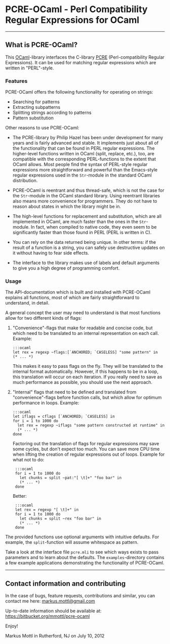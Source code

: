 PCRE-OCaml - Perl Compatibility Regular Expressions for OCaml
=============================================================

---------------------------------------------------------------------------

What is PCRE-OCaml?
-------------------

This [OCaml](http://www.ocaml.org)-library interfaces the C-library
[PCRE](http://www.pcre.org) (Perl-compatibility Regular Expressions).  It can
be used for matching regular expressions which are written in "PERL"-style.

### Features

PCRE-OCaml offers the following functionality for operating on strings:

  * Searching for patterns
  * Extracting subpatterns
  * Splitting strings according to patterns
  * Pattern substitution

Other reasons to use PCRE-OCaml:

  * The PCRE-library by Philip Hazel has been under development for many
    years and is fairly advanced and stable.  It implements just about all
    of the functionality that can be found in PERL regular expressions.
    The higher-level functions written in OCaml (split, replace, etc.),
    too, are compatible with the corresponding PERL-functions to the extent
    that OCaml allows.  Most people find the syntax of PERL-style regular
    expressions more straightforward and powerful than the Emacs-style regular
    expressions used in the `Str`-module in the standard OCaml distribution.

  * PCRE-OCaml is reentrant and thus thread-safe, which is not the case
    for the `Str`-module in the OCaml standard library.  Using reentrant
    libraries also means more convenience for programmers.  They do not
    have to reason about states in which the library might be in.

  * The high-level functions for replacement and substitution, which are all
    implemented in OCaml, are much faster than the ones in the `Str`-module.
    In fact, when compiled to native code, they even seem to be significantly
    faster than those found in PERL (PERL is written in C).

  * You can rely on the data returned being unique.  In other terms: if
    the result of a function is a string, you can safely use destructive
    updates on it without having to fear side effects.

  * The interface to the library makes use of labels and default arguments
    to give you a high degree of programming comfort.

### Usage

The API-documentation which is built and installed with PCRE-OCaml explains all
functions, most of which are fairly straightforward to understand, in detail.

A general concept the user may need to understand is that most functions
allow for two different kinds of flags:

  1. "Convenience"-flags that make for readable and concise code, but which
     need to be translated to an internal representation on each call.
     Example:

         :::ocaml
         let rex = regexp ~flags:[`ANCHORED; `CASELESS] "some pattern" in
         (* ... *)

     This makes it easy to pass flags on the fly.  They will be translated to
     the internal format automatically.  However, if this happens to be in a
     loop, this translation will occur on each iteration.  If you really need
     to save as much performance as possible, you should use the next approach.

  2. "Internal" flags that need to be defined and translated from
     "convenience"-flags before function calls, but which allow for optimum
     performance in loops.  Example:

         :::ocaml
         let iflags = cflags [`ANCHORED; `CASELESS] in
         for i = 1 to 1000 do
           let rex = regexp ~iflags "some pattern constructed at runtime" in
           (* ... *)
         done

      Factoring out the translation of flags for regular expressions may
      save some cycles, but don't expect too much.  You can save more CPU
      time when lifting the creation of regular expressions out of loops.
      Example for what not to do:

          :::ocaml
          for i = 1 to 1000 do
            let chunks = split ~pat:"[ \t]+" "foo bar" in
            (* ... *)
          done

      Better:

          :::ocaml
          let rex = regexp "[ \t]+" in
          for i = 1 to 1000 do
            let chunks = split ~rex "foo bar" in
            (* ... *)
          done

The provided functions use optional arguments with intuitive defaults.
For example, the `split`-function will assume whitespace as pattern.

Take a look at the interface file `pcre.mli` to see which ways exists to pass
parameters and to learn about the defaults.  The `examples`-directory contains
a few example applications demonstrating the functionality of PCRE-OCaml.

---------------------------------------------------------------------------

Contact information and contributing
------------------------------------

In the case of bugs, feature requests, contributions and similar, you can
contact me here: <markus.mottl@gmail.com>

Up-to-date information should be available at:
<https://bitbucket.org/mmottl/pcre-ocaml>

Enjoy!

Markus Mottl in Rutherford, NJ on July 10, 2012
